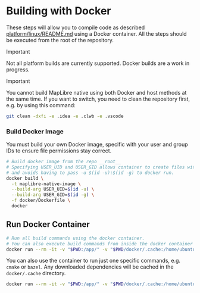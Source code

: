 # Building with Docker

These steps will allow you to compile code as described [platform/linux/README.md](../platform/linux/README.md) using a Docker container. All the steps should be executed from the root of the repository.

> [!IMPORTANT]  
> Not all platform builds are currently supported. Docker builds are a work in progress.

> [!IMPORTANT]  
> You cannot build MapLibre native using both Docker and host methods at the same time. If you want to switch, you need to clean the repository first, e.g. by using this command:
>
> ```bash
> git clean -dxfi -e .idea -e .clwb -e .vscode
> ```

### Build Docker Image

You must build your own Docker image, specific with your user and group IDs to ensure file permissions stay correct.

```bash
# Build docker image from the repo __root__
# Specifying USER_UID and USER_GID allows container to create files with the same owner as the host user,
# and avoids having to pass -u $(id -u):$(id -g) to docker run.  
docker build \
  -t maplibre-native-image \
  --build-arg USER_UID=$(id -u) \
  --build-arg USER_GID=$(id -g) \
  -f docker/Dockerfile \
  docker
```

## Run Docker Container

```bash
# Run all build commands using the docker container.
# You can also execute build commands from inside the docker container by starting it without the build command.
docker run --rm -it -v "$PWD:/app/" -v "$PWD/docker/.cache:/home/ubuntu/.cache" maplibre-native-image
```

You can also use the container to run just one specific commands, e.g. `cmake` or `bazel`. Any downloaded dependencies will be cached in the `docker/.cache` directory.

```bash
docker run --rm -it -v "$PWD:/app/" -v "$PWD/docker/.cache:/home/ubuntu/.cache" maplibre-native-image cmake ...
``` 
